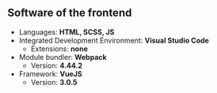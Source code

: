 ## Software of the frontend
- Languages: **HTML, SCSS, JS**
- Integrated Development Environment: **Visual Studio Code**
  - Extensions: **none**
- Module bundler: **Webpack**
  - Version: **4.44.2**
- Framework: **VueJS**
  - Version: **3.0.5**

